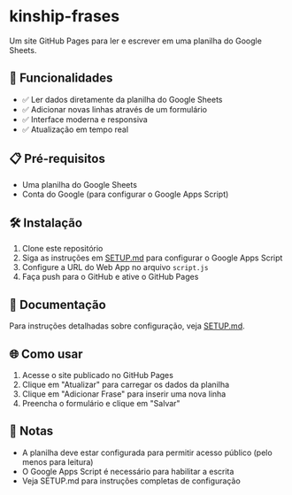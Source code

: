 # kinship-frases

Um site GitHub Pages para ler e escrever em uma planilha do Google Sheets.

## 🚀 Funcionalidades

- ✅ Ler dados diretamente da planilha do Google Sheets
- ✅ Adicionar novas linhas através de um formulário
- ✅ Interface moderna e responsiva
- ✅ Atualização em tempo real

## 📋 Pré-requisitos

- Uma planilha do Google Sheets
- Conta do Google (para configurar o Google Apps Script)

## 🛠️ Instalação

1. Clone este repositório
2. Siga as instruções em [SETUP.md](SETUP.md) para configurar o Google Apps Script
3. Configure a URL do Web App no arquivo `script.js`
4. Faça push para o GitHub e ative o GitHub Pages

## 📖 Documentação

Para instruções detalhadas sobre configuração, veja [SETUP.md](SETUP.md).

## 🌐 Como usar

1. Acesse o site publicado no GitHub Pages
2. Clique em "Atualizar" para carregar os dados da planilha
3. Clique em "Adicionar Frase" para inserir uma nova linha
4. Preencha o formulário e clique em "Salvar"

## 📝 Notas

- A planilha deve estar configurada para permitir acesso público (pelo menos para leitura)
- O Google Apps Script é necessário para habilitar a escrita
- Veja SETUP.md para instruções completas de configuração